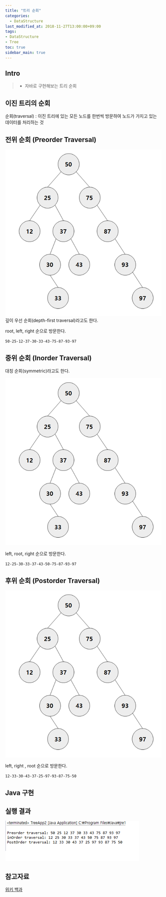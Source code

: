 ```yaml
---
title: "트리 순회"
categories: 
  - DataStructure
last_modified_at: 2018-11-27T13:00:00+09:00
tags:
- DataStructure
- Tree
toc: true
sidebar_main: true
---
```


## Intro

> - 자바로 구현해보는 트리 순회



## 이진 트리의 순회

순회(traversal) : 이진 트리에 있는 모든 노드를 한번씩 방문하여 노드가 가지고 있는 데이터를 처리하는 것

## 전위 순회 (Preorder Traversal)

![2](https://github.com/lesslate/lesslate.github.io/blob/master/assets/img/DataStructure/Tree/2.png?raw=true)
깊이 우선 순회(depth-first traversal)라고도 한다.


root, left, right 순으로 방문한다.

`50-25-12-37-30-33-43-75-87-93-97`

## 중위 순회 (Inorder Traversal)

대칭 순회(symmetric)라고도 한다.

![3](https://github.com/lesslate/lesslate.github.io/blob/master/assets/img/DataStructure/Tree/2.png?raw=true)

left, root, right 순으로 방문한다.

``12-25-30-33-37-43-50-75-87-93-97``

## 후위 순회 (Postorder Traversal)

![4](https://github.com/lesslate/lesslate.github.io/blob/master/assets/img/DataStructure/Tree/2.png?raw=true)

left, right , root 순으로 방문한다. 

``12-33-30-43-37-25-97-93-87-75-50``


## Java 구현

<script src="https://gist.github.com/lesslate/1981394a8bd971403c84f248cf6622cc.js"></script>


## 실행 결과

![5](https://github.com/lesslate/lesslate.github.io/blob/master/assets/img/DataStructure/Tree/3.png?raw=true)

## 참고자료

[위키 백과](https://ko.wikipedia.org/wiki/%ED%8A%B8%EB%A6%AC_%EC%88%9C%ED%9A%8C)